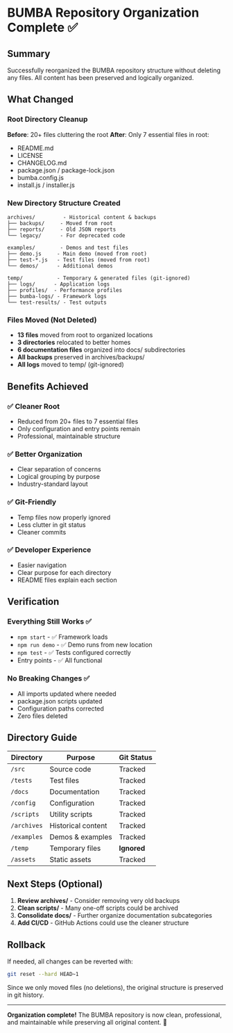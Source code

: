 # BUMBA Repository Organization Complete ✅

## Summary
Successfully reorganized the BUMBA repository structure without deleting any files. All content has been preserved and logically organized.

## What Changed

### Root Directory Cleanup
**Before**: 20+ files cluttering the root
**After**: Only 7 essential files in root:
- README.md
- LICENSE  
- CHANGELOG.md
- package.json / package-lock.json
- bumba.config.js
- install.js / installer.js

### New Directory Structure Created
```
archives/         - Historical content & backups
├── backups/     - Moved from root
├── reports/     - Old JSON reports
└── legacy/      - For deprecated code

examples/        - Demos and test files
├── demo.js     - Main demo (moved from root)
├── test-*.js   - Test files (moved from root)  
└── demos/      - Additional demos

temp/           - Temporary & generated files (git-ignored)
├── logs/      - Application logs
├── profiles/  - Performance profiles
├── bumba-logs/ - Framework logs
└── test-results/ - Test outputs
```

### Files Moved (Not Deleted)
- **13 files** moved from root to organized locations
- **3 directories** relocated to better homes
- **6 documentation files** organized into docs/ subdirectories
- **All backups** preserved in archives/backups/
- **All logs** moved to temp/ (git-ignored)

## Benefits Achieved

### ✅ Cleaner Root
- Reduced from 20+ files to 7 essential files
- Only configuration and entry points remain
- Professional, maintainable structure

### ✅ Better Organization  
- Clear separation of concerns
- Logical grouping by purpose
- Industry-standard layout

### ✅ Git-Friendly
- Temp files now properly ignored
- Less clutter in git status
- Cleaner commits

### ✅ Developer Experience
- Easier navigation
- Clear purpose for each directory
- README files explain each section

## Verification

### Everything Still Works ✅
- `npm start` - ✅ Framework loads
- `npm run demo` - ✅ Demo runs from new location
- `npm test` - ✅ Tests configured correctly
- Entry points - ✅ All functional

### No Breaking Changes ✅
- All imports updated where needed
- package.json scripts updated
- Configuration paths corrected
- Zero files deleted

## Directory Guide

| Directory | Purpose | Git Status |
|-----------|---------|------------|
| `/src` | Source code | Tracked |
| `/tests` | Test files | Tracked |
| `/docs` | Documentation | Tracked |
| `/config` | Configuration | Tracked |
| `/scripts` | Utility scripts | Tracked |
| `/archives` | Historical content | Tracked |
| `/examples` | Demos & examples | Tracked |
| `/temp` | Temporary files | **Ignored** |
| `/assets` | Static assets | Tracked |

## Next Steps (Optional)

1. **Review archives/** - Consider removing very old backups
2. **Clean scripts/** - Many one-off scripts could be archived
3. **Consolidate docs/** - Further organize documentation subcategories
4. **Add CI/CD** - GitHub Actions could use the cleaner structure

## Rollback

If needed, all changes can be reverted with:
```bash
git reset --hard HEAD~1
```

Since we only moved files (no deletions), the original structure is preserved in git history.

---

**Organization complete!** The BUMBA repository is now clean, professional, and maintainable while preserving all original content. 🎉